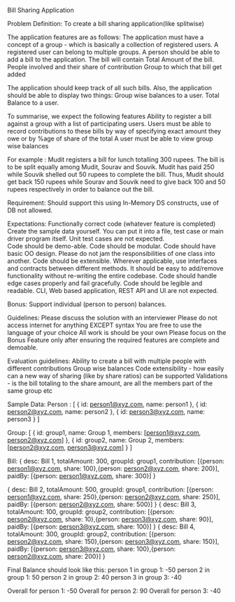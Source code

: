    Bill Sharing Application

Problem Definition: 
To create a bill sharing application(like splitwise)

The application features are as follows:
The application must have a concept of a group - which is basically a collection of registered users.
A registered user can belong to multiple groups.
A person should be able to add a bill to the application. The bill will contain 
Total Amount of the bill.
People involved and their share of contribution
Group to which that bill get added



The application should keep track of all such bills. Also, the application should be able to display two things: 
Group wise balances to a user.
Total Balance to a user.

To summarise, we expect the following features
Ability to register a bill against a group with a list of participating users.
Users must be able to record contributions to these bills by way of specifying exact amount they owe or by %age of share of the total
A user must be able to view group wise balances

For example : Mudit registers a bill for lunch totalling 300 rupees. The bill is to be split equally among Mudit, Sourav and Souvik. Mudit has paid 250 while Souvik shelled out 50 rupees to complete the bill.
Thus, Mudit should get back 150 rupees while Sourav and Souvik need to give back 100 and 50 rupees respectively in order to balance out the bill.

Requirement:
Should support this using In-Memory DS constructs, use of DB not allowed.

Expectations:
Functionally correct code (whatever feature is completed) 
Create the sample data yourself. You can put it into a file, test case or main driver program itself. Unit test cases are not expected.  
Code should be demo-able. 
Code should be modular. Code should have basic OO design. Please do not jam the responsibilities of one class into another. 
Code should be extensible. Wherever applicable, use interfaces and contracts between different methods. It should be easy to add/remove functionality without re-writing the entire codebase. 
Code should handle edge cases properly and fail gracefully.
Code should be legible and readable. 
CLI, Web based application, REST API and UI are not expected. 

Bonus:
Support individual (person to person) balances.

Guidelines:
Please discuss the solution with an interviewer
Please do not access internet for anything EXCEPT syntax
You are free to use the language of your choice
All work is should be your own
Please focus on the Bonus Feature only after ensuring the required features are complete and demoable.

Evaluation guidelines:
Ability to create a bill with multiple people with different contributions
Group wise balances
Code extensibility - how easily can a new way of sharing (like by share ratios) can be supported
Validations - is the bill totaling to the share amount, are all the members part of the same group etc

Sample Data:
Person :
[
{
id: person1@xyz.com,
name: person1
},
{
id: person2@xyz.com,
name: person2
},
{
id: person3@xyz.com,
name: person3
}
]

Group:
[
	{
		id: group1,
		name: Group 1,
		members: [person1@xyz.com, person2@xyz.com] 
},
{
		id: group2,
		name: Group 2,
		members: [person2@xyz.com, person3@xyz.com] 
}
]

Bill: 
{
	desc: Bill 1,
	totalAmount: 300,
	groupId: group1,
	contribution: [{person: person1@xyz.com, share: 100},{person: person2@xyz.com, share: 200}],
	paidBy: [{person: person1@xyz.com, share: 300}]
}

{
	desc: Bill 2,
	totalAmount: 500,
	groupId: group1,
	contribution: [{person: person1@xyz.com, share: 250},{person: person2@xyz.com, share: 250}],
	paidBy: [{person: person2@xyz.com, share: 500}]
}
{
	desc: Bill 3,
	totalAmount: 100,
	groupId: group2,
	contribution: [{person: person2@xyz.com, share: 10},{person: person3@xyz.com, share: 90}],
	paidBy: [{person: person3@xyz.com, share: 100}]
}
{
	desc: Bill 4,
	totalAmount: 300,
	groupId: group2,
	contribution: [{person: person2@xyz.com, share: 150},{person: person3@xyz.com, share: 150}],
	paidBy: [{person: person3@xyz.com, share: 100},{person: person2@xyz.com, share: 200}]
}

Final Balance should look like this: 
person 1 in group 1: -50
person 2 in group 1: 50
person 2 in group 2: 40
person 3 in group 3: -40

Overall for person 1: -50
Overall for person 2: 90
Overall for person 3: -40 


